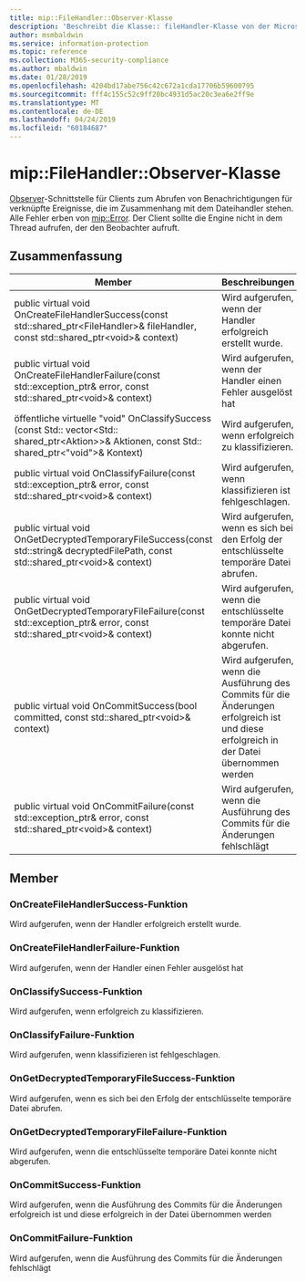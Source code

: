 ```yaml
---
title: mip::FileHandler::Observer-Klasse
description: 'Beschreibt die Klasse:: fileHandler-Klasse von der Microsoft Information Protection (MIP) SDK.'
author: msmbaldwin
ms.service: information-protection
ms.topic: reference
ms.collection: M365-security-compliance
ms.author: mbaldwin
ms.date: 01/28/2019
ms.openlocfilehash: 4204bd17abe756c42c672a1cda17706b59600795
ms.sourcegitcommit: fff4c155c52c9ff20bc4931d5ac20c3ea6e2ff9e
ms.translationtype: MT
ms.contentlocale: de-DE
ms.lasthandoff: 04/24/2019
ms.locfileid: "60184687"
---
```

# <a name="class-mipfilehandlerobserver"></a>mip::FileHandler::Observer-Klasse 
[Observer](class_mip_filehandler_observer.md)-Schnittstelle für Clients zum Abrufen von Benachrichtigungen für verknüpfte Ereignisse, die im Zusammenhang mit dem Dateihandler stehen.
Alle Fehler erben von [mip::Error](class_mip_error.md). Der Client sollte die Engine nicht in dem Thread aufrufen, der den Beobachter aufruft.
  
## <a name="summary"></a>Zusammenfassung
 Member                        | Beschreibungen                                
--------------------------------|---------------------------------------------
public virtual void OnCreateFileHandlerSuccess(const std::shared_ptr\<FileHandler\>& fileHandler, const std::shared_ptr\<void\>& context)  |  Wird aufgerufen, wenn der Handler erfolgreich erstellt wurde.
public virtual void OnCreateFileHandlerFailure(const std::exception_ptr& error, const std::shared_ptr\<void\>& context)  |  Wird aufgerufen, wenn der Handler einen Fehler ausgelöst hat
öffentliche virtuelle "void" OnClassifySuccess (const Std:: vector\<Std:: shared_ptr\<Aktion\>\>& Aktionen, const Std:: shared_ptr\<"void"\>& Kontext)  |  Wird aufgerufen, wenn erfolgreich zu klassifizieren.
public virtual void OnClassifyFailure(const std::exception_ptr& error, const std::shared_ptr\<void\>& context)  |  Wird aufgerufen, wenn klassifizieren ist fehlgeschlagen.
public virtual void OnGetDecryptedTemporaryFileSuccess(const std::string& decryptedFilePath, const std::shared_ptr\<void\>& context)  |  Wird aufgerufen, wenn es sich bei den Erfolg der entschlüsselte temporäre Datei abrufen.
public virtual void OnGetDecryptedTemporaryFileFailure(const std::exception_ptr& error, const std::shared_ptr\<void\>& context)  |  Wird aufgerufen, wenn die entschlüsselte temporäre Datei konnte nicht abgerufen.
public virtual void OnCommitSuccess(bool committed, const std::shared_ptr\<void\>& context)  |  Wird aufgerufen, wenn die Ausführung des Commits für die Änderungen erfolgreich ist und diese erfolgreich in der Datei übernommen werden
public virtual void OnCommitFailure(const std::exception_ptr& error, const std::shared_ptr\<void\>& context)  |  Wird aufgerufen, wenn die Ausführung des Commits für die Änderungen fehlschlägt
  
## <a name="members"></a>Member
  
### <a name="oncreatefilehandlersuccess-function"></a>OnCreateFileHandlerSuccess-Funktion
Wird aufgerufen, wenn der Handler erfolgreich erstellt wurde.
  
### <a name="oncreatefilehandlerfailure-function"></a>OnCreateFileHandlerFailure-Funktion
Wird aufgerufen, wenn der Handler einen Fehler ausgelöst hat
  
### <a name="onclassifysuccess-function"></a>OnClassifySuccess-Funktion
Wird aufgerufen, wenn erfolgreich zu klassifizieren.
  
### <a name="onclassifyfailure-function"></a>OnClassifyFailure-Funktion
Wird aufgerufen, wenn klassifizieren ist fehlgeschlagen.
  
### <a name="ongetdecryptedtemporaryfilesuccess-function"></a>OnGetDecryptedTemporaryFileSuccess-Funktion
Wird aufgerufen, wenn es sich bei den Erfolg der entschlüsselte temporäre Datei abrufen.
  
### <a name="ongetdecryptedtemporaryfilefailure-function"></a>OnGetDecryptedTemporaryFileFailure-Funktion
Wird aufgerufen, wenn die entschlüsselte temporäre Datei konnte nicht abgerufen.
  
### <a name="oncommitsuccess-function"></a>OnCommitSuccess-Funktion
Wird aufgerufen, wenn die Ausführung des Commits für die Änderungen erfolgreich ist und diese erfolgreich in der Datei übernommen werden
  
### <a name="oncommitfailure-function"></a>OnCommitFailure-Funktion
Wird aufgerufen, wenn die Ausführung des Commits für die Änderungen fehlschlägt
